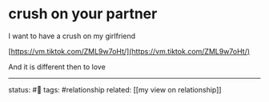 # crush on your partner

I want to have a crush on my girlfriend  
  
[https://vm.tiktok.com/ZML9w7oHt/](https://vm.tiktok.com/ZML9w7oHt/)  
  
And it is different then to love

---
status: #🌱
tags: #relationship 
related: [[my view on relationship]]